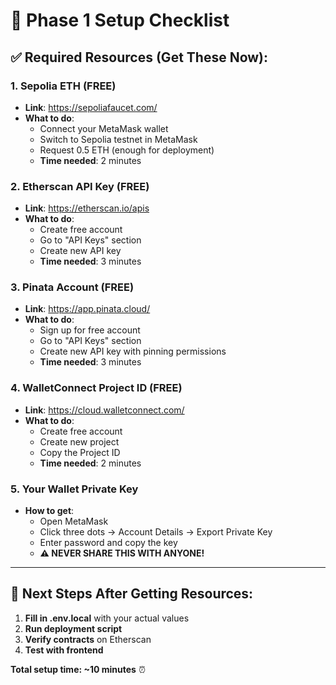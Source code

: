 # 🎯 Phase 1 Setup Checklist

## ✅ **Required Resources (Get These Now):**

### **1. Sepolia ETH (FREE)**
- **Link**: https://sepoliafaucet.com/
- **What to do**: 
  - Connect your MetaMask wallet
  - Switch to Sepolia testnet in MetaMask
  - Request 0.5 ETH (enough for deployment)
  - **Time needed**: 2 minutes

### **2. Etherscan API Key (FREE)**
- **Link**: https://etherscan.io/apis
- **What to do**: 
  - Create free account
  - Go to "API Keys" section
  - Create new API key
  - **Time needed**: 3 minutes

### **3. Pinata Account (FREE)**
- **Link**: https://app.pinata.cloud/
- **What to do**: 
  - Sign up for free account
  - Go to "API Keys" section
  - Create new API key with pinning permissions
  - **Time needed**: 3 minutes

### **4. WalletConnect Project ID (FREE)**
- **Link**: https://cloud.walletconnect.com/
- **What to do**: 
  - Create free account
  - Create new project
  - Copy the Project ID
  - **Time needed**: 2 minutes

### **5. Your Wallet Private Key**
- **How to get**: 
  - Open MetaMask
  - Click three dots → Account Details → Export Private Key
  - Enter password and copy the key
  - **⚠️ NEVER SHARE THIS WITH ANYONE!**

---

## 📝 **Next Steps After Getting Resources:**

1. **Fill in .env.local** with your actual values
2. **Run deployment script** 
3. **Verify contracts** on Etherscan
4. **Test with frontend**

**Total setup time: ~10 minutes** ⏰